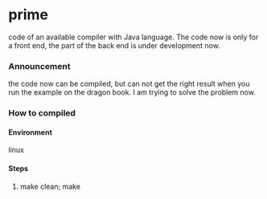 # prime
code of an available compiler with Java language.
The code now is only for a front end, the part of the back end is under development now.

### Announcement
the code now can be compiled, but can not get the right result when you run the example on the dragon book.
I am trying to solve the problem now.


### How to compiled
#### Environment
linux

#### Steps
1. make clean; make
